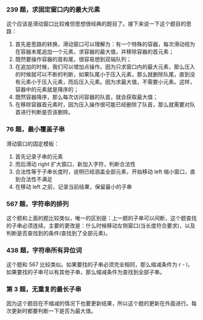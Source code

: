 ### 239 题，求固定窗口内的最大元素

这个应该是滑动窗口比较难但思想很经典的题目了。接下来说一下这个题目的思路：

1. 首先是思路的转换，滑动窗口可以理解为：有一个特殊的容器，每次滑动视为在容器末尾追加一个元素，求容器的最大值，并移除容器的首元素；
2. 既然要操作容器的首和尾，很容易想到双端队列；
3. 在追加的时候，我们可以增加点操作。因为只求窗口内的最大元素，那么压入的时候就可以不断的判断，如果队尾小于压入元素，那么就删除队尾，直到没有元素小于压入元素，而后压入元素。因为求最大值，不需要小元素。这样，容器中的元素就是降序的；
4. 既然容器降序，那么每次访问容器的队首，就会获取最大值；
5. 在移除容器首元素时，因为压入操作很可能已经删除了队首，那么就需要对队首进行判断是否该删除。

### 76 题，最小覆盖子串

滑动窗口的固定模板：

1. 首先记录子串的元素
2. 而后滑动 right 扩大窗口，新加入字符，判断合法性
3. 合法性等于子串长度时，说明已经涵盖全部元素，开始移动 left 缩小窗口，直到合法性不满足
4. 在移动 left 之前，记录当前结果，保留最小的子串

### 567 题，字符串的排列

这个题和上面的题比较类似，唯一的区别是：上一题的子串可以间断，这个题查找的子串必须连续。主要的更改是：什么时候移动左侧窗口(当长度符合要求)，以及判断是否查找到的条件(查找到了全部元素)。

### 438 题，字符串所有异位词

这个题和 567 比较类似。如果要找的子串必须完全相同，那么缩减条件为 r - l，如果要找的子串可以有其他子串，那么缩减条件为查找到全部子串。

### 第 3 题，无重复的最长子串

因为这个题目在不缩减的情况下也要更新结果，所以这个题的更新在外面进行。每次更新时都要判断一下是否为最大值。
